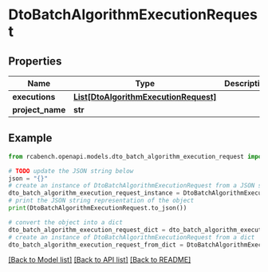 # DtoBatchAlgorithmExecutionRequest


## Properties

Name | Type | Description | Notes
------------ | ------------- | ------------- | -------------
**executions** | [**List[DtoAlgorithmExecutionRequest]**](DtoAlgorithmExecutionRequest.md) |  | 
**project_name** | **str** |  | 

## Example

```python
from rcabench.openapi.models.dto_batch_algorithm_execution_request import DtoBatchAlgorithmExecutionRequest

# TODO update the JSON string below
json = "{}"
# create an instance of DtoBatchAlgorithmExecutionRequest from a JSON string
dto_batch_algorithm_execution_request_instance = DtoBatchAlgorithmExecutionRequest.from_json(json)
# print the JSON string representation of the object
print(DtoBatchAlgorithmExecutionRequest.to_json())

# convert the object into a dict
dto_batch_algorithm_execution_request_dict = dto_batch_algorithm_execution_request_instance.to_dict()
# create an instance of DtoBatchAlgorithmExecutionRequest from a dict
dto_batch_algorithm_execution_request_from_dict = DtoBatchAlgorithmExecutionRequest.from_dict(dto_batch_algorithm_execution_request_dict)
```
[[Back to Model list]](../README.md#documentation-for-models) [[Back to API list]](../README.md#documentation-for-api-endpoints) [[Back to README]](../README.md)


